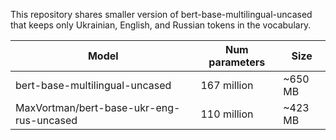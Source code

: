 This repository shares smaller version of bert-base-multilingual-uncased that keeps only Ukrainian, English, and Russian tokens in the vocabulary.

|            Model                          | Num parameters |   Size    |
| ----------------------------------------- | -------------- | --------- |
| bert-base-multilingual-uncased            |   167 million  |  ~650 MB  |
| MaxVortman/bert-base-ukr-eng-rus-uncased  |   110 million  |  ~423 MB  |